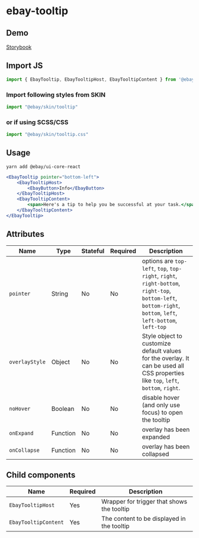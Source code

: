 # ebay-tooltip

## Demo

[Storybook](https://opensource.ebay.com/ebayui-core-react/main/?path=/story/ebay-tooltip--default-tooltip)

## Import JS

```jsx harmony
import { EbayTooltip, EbayTooltipHost, EbayTooltipContent } from '@ebay/ui-core-react/ebay-tooltip'
```

### Import following styles from SKIN
```jsx harmony
import "@ebay/skin/tooltip"
```

### or if using SCSS/CSS
```jsx
import "@ebay/skin/tooltip.css"
```

## Usage

```
yarn add @ebay/ui-core-react
```

```jsx harmony
<EbayTooltip pointer="bottom-left">
    <EbayTooltipHost>
        <EbayButton>Info</EbayButton>
    </EbayTooltipHost>
    <EbayTooltipContent>
        <span>Here's a tip to help you be successful at your task.</span>
    </EbayTooltipContent>
</EbayTooltip>
```

## Attributes

| Name           | Type     | Stateful | Required | Description                                                                                                                                                  |
| -------------- | -------- | -------- | -------- | ------------------------------------------------------------------------------------------------------------------------------------------------------------ |
| `pointer`      | String   | No       | No       | options are `top-left`, `top`, `top-right`, `right`, `right-bottom`, `right-top`, `bottom-left`, `bottom-right`, `bottom`, `left`, `left-bottom`, `left-top` |
| `overlayStyle` | Object   | No       | No       | Style object to customize default values for the overlay. It can be used all CSS properties like `top`, `left`, `bottom`, `right`.                           |
| `noHover`      | Boolean  | No       | No       | disable hover (and only use focus) to open the tooltip                                                                                                       |
| `onExpand`     | Function | No       | No       | overlay has been expanded                                                                                                                                    |
| `onCollapse`   | Function | No       | No       | overlay has been collapsed                                                                                                                                   |

## Child components

Name | Required | Description
--- | --- | ---
`EbayTooltipHost` | Yes | Wrapper for trigger that shows the tooltip
`EbayTooltipContent` | Yes | The content to be displayed in the tooltip
